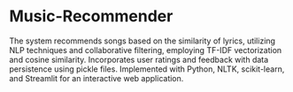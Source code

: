 # Music-Recommender
The system recommends songs based on the similarity of lyrics, utilizing NLP techniques and collaborative filtering, employing TF-IDF vectorization and cosine similarity. Incorporates user ratings and feedback with data persistence using pickle files. Implemented with Python, NLTK, scikit-learn, and Streamlit for an interactive web application. 

